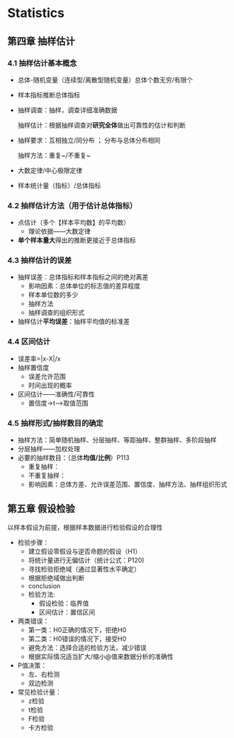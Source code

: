 # Statistics

## 第四章 抽样估计

### 4.1 抽样估计基本概念

- 总体-随机变量（连续型/离散型随机变量）总体个数无穷/有限个

- 样本指标推断总体指标

- 抽样调查：抽样，调查详细准确数据

  抽样估计：根据抽样调查对**研究全体**做出可靠性的估计和判断

- 抽样要求：互相独立/同分布 ； 分布与总体分布相同

  抽样方法：重复~/不重复~

- 大数定律/中心极限定律

- 样本统计量（指标）/总体指标

### 4.2 抽样估计方法（用于估计总体指标）

- 点估计（多个【样本平均数】的平均数）
  - 理论依据——大数定律
- **单个样本量大**得出的推断更接近于总体指标

### 4.3 抽样估计的误差

- 抽样误差：总体指标和样本指标之间的绝对离差
  - 影响因素：总体单位的标志值的差异程度
  - 样本单位数的多少
  - 抽样方法
  - 抽样调查的组织形式
- 抽样估计**平均误差**：抽样平均值的标准差

### 4.4 区间估计

- 误差率=|x-X|/x
- 抽样置信度
  - 误差允许范围
  - 时间出现的概率
- 区间估计——准确性/可靠性
  - 置信度->t—>取值范围

### 4.5 抽样形式/抽样数目的确定

- 抽样方法：简单随机抽样、分层抽样、等距抽样、整群抽样、多阶段抽样
- 分层抽样——加权处理
- 必要的抽样数目：（总体**均值/比例**）P113
  - 重复抽样：
  - 不重复抽样：
  - 影响因素：总体方差、允许误差范围、置信度、抽样方法、抽样组织形式



## 第五章 假设检验

以样本假设为前提，根据样本数据进行检验假设的合理性

- 检验步骤：
  - 建立假设零假设与逆否命题的假设（H1）
  - 将统计量进行无偏估计（统计公式：P120)
  - 寻找检验拒绝域（通过显著性水平确定）
  - 根据拒绝域做出判断
  - conclusion
  - 检验方法:
    - 假设检验：临界值
    - 区间估计：置信区间
- 两类错误：
  - 第一类：H0正确的情况下，拒绝H0
  - 第二类：H0错误的情况下，接受H0
  - 避免方法：选择合适的检验方法，减少错误
  - 根据实际情况适当扩大/缩小@值来数据分析的准确性
- P值决策：
  - 左、右检测
  - 双边检测
- 常见检验计量：
  - z检验
  - t检验
  - F检验
  - 卡方检验 

